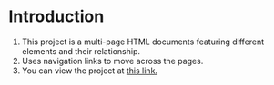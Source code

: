 # Introduction
1. This project is a multi-page HTML documents featuring different elements and their relationship.
2. Uses navigation links to move across the pages.
3. You can view the project at [this link.](https://sippcoffee.netlify.app/)
